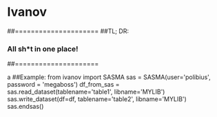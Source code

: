 # Ivanov
##=====================
##TL; DR:
### All sh*t in one place!
##=====================

a
##Example:
from ivanov import SASMA
sas = SASMA(user='polibius', password = 'megaboss')
df_from_sas = sas.read_dataset(tablename='table1', libname='MYLIB')
sas.write_dataset(df=df, tablename='table2', libname='MYLIB')
sas.endsas()
